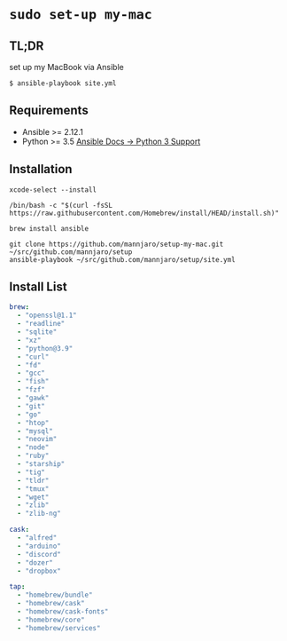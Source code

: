 # `sudo set-up my-mac`

## TL;DR
set up my MacBook via Ansible  

`$ ansible-playbook site.yml`

## Requirements
- Ansible >= 2.12.1
- Python >= 3.5 [Ansible Docs -> Python 3 Support](https://docs.ansible.com/ansible/latest/reference_appendices/python_3_support.html)

## Installation

```
xcode-select --install
```
```
/bin/bash -c "$(curl -fsSL https://raw.githubusercontent.com/Homebrew/install/HEAD/install.sh)"
```
```
brew install ansible
```
```
git clone https://github.com/mannjaro/setup-my-mac.git ~/src/github.com/mannjaro/setup
ansible-playbook ~/src/github.com/mannjaro/setup/site.yml
```

## Install List
```yaml
brew:
  - "openssl@1.1"
  - "readline"
  - "sqlite"
  - "xz"
  - "python@3.9"
  - "curl"
  - "fd"
  - "gcc"
  - "fish"
  - "fzf"
  - "gawk"
  - "git"
  - "go"
  - "htop"
  - "mysql"
  - "neovim"
  - "node"
  - "ruby"
  - "starship"
  - "tig"
  - "tldr"
  - "tmux"
  - "wget"
  - "zlib"
  - "zlib-ng"

cask:
  - "alfred"
  - "arduino"
  - "discord"
  - "dozer"
  - "dropbox"

tap:
  - "homebrew/bundle"
  - "homebrew/cask"
  - "homebrew/cask-fonts"
  - "homebrew/core"
  - "homebrew/services"
```
